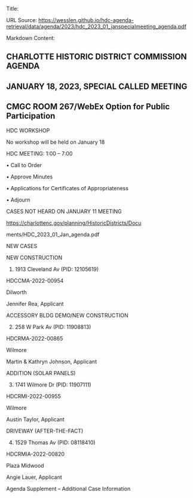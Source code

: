 Title: 

URL Source: https://wesslen.github.io/hdc-agenda-retrieval/data/agenda/2023/hdc_2023_01_janspecialmeeting_agenda.pdf

Markdown Content:
## CHARLOTTE HISTORIC DISTRICT COMMISSION AGENDA 

## JANUARY 18, 2023, SPECIAL CALLED MEETING 

## CMGC ROOM 267/WebEx Option for Public Participation 

HDC WORKSHOP 

No workshop will be held on January 18 

HDC MEETING: 1:00 – 7:00 

• Call to Order 

• Approve Minutes 

• Applications for Certificates of Appropriateness 

• Adjourn 

CASES NOT HEARD ON JANUARY 11 MEETING 

https://charlottenc.gov/planning/HistoricDistricts/Docu 

ments/HDC_2023_01_Jan_agenda.pdf 

NEW CASES 

NEW CONSTRUCTION 

1. 1913 Cleveland Av (PID: 12105619) 

HDCCMA-2022-00954 

Dilworth 

Jennifer Rea, Applicant 

ACCESSORY BLDG DEMO/NEW CONSTRUCTION 

2. 258 W Park Av (PID: 11908813) 

HDCRMA-2022-00865 

Wilmore 

Martin & Kathryn Johnson, Applicant 

ADDITION (SOLAR PANELS) 

3. 1741 Wilmore Dr (PID: 11907111) 

HDCRMI-2022-00955 

Wilmore 

Austin Taylor, Applicant 

DRIVEWAY (AFTER-THE-FACT) 

4. 1529 Thomas Av (PID: 08118410) 

HDCRMIA-2022-00820 

Plaza Midwood 

Angie Lauer, Applicant 

Agenda Supplement – Additional Case Information
